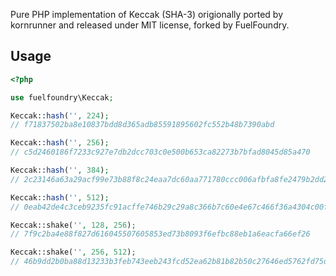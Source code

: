 Pure PHP implementation of Keccak (SHA-3) origionally ported by kornrunner and released under MIT license, forked by FuelFoundry.

## Usage

```php
<?php

use fuelfoundry\Keccak;

Keccak::hash('', 224);
// f71837502ba8e10837bdd8d365adb85591895602fc552b48b7390abd

Keccak::hash('', 256);
// c5d2460186f7233c927e7db2dcc703c0e500b653ca82273b7bfad8045d85a470

Keccak::hash('', 384);
// 2c23146a63a29acf99e73b88f8c24eaa7dc60aa771780ccc006afbfa8fe2479b2dd2b21362337441ac12b515911957ff

Keccak::hash('', 512);
// 0eab42de4c3ceb9235fc91acffe746b29c29a8c366b7c60e4e67c466f36a4304c00fa9caf9d87976ba469bcbe06713b435f091ef2769fb160cdab33d3670680e

Keccak::shake('', 128, 256);
// 7f9c2ba4e88f827d616045507605853ed73b8093f6efbc88eb1a6eacfa66ef26

Keccak::shake('', 256, 512);
// 46b9dd2b0ba88d13233b3feb743eeb243fcd52ea62b81b82b50c27646ed5762fd75dc4ddd8c0f200cb05019d67b592f6fc821c49479ab48640292eacb3b7c4be
```
